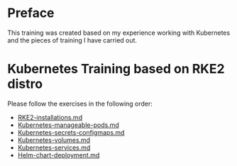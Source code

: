 # Preface

This training was created based on my experience working with Kubernetes and the pieces of training I have carried out.

# Kubernetes Training based on RKE2 distro

Please follow the exercises in the following order:
- [RKE2-installations.md](./rke2-installation.md)
- [Kubernetes-manageable-pods.md](./Kubernetes-manageable-pods.md)
- [Kubernetes-secrets-configmaps.md](./Kubernetes-secrets-configmaps.md)
- [Kubernetes-volumes.md](./Kubernetes-volumes.md)
- [Kubernetes-services.md](./Kubernets-services.md)
- [Helm-chart-deployment.md](./Helm-chart-deployment.md)